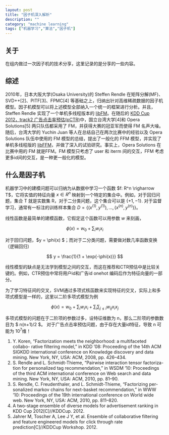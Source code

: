 ```yaml
---
layout: post
title: "因子机深入解析"
description: ""
category: "machine learning"
tags: ["机器学习","算法","因子机"]
---
```


## 关于
在组内做过一次因子机的技术分享，这里记录的是分享的一些内容。

## 综述
2010年，日本大阪大学(Osaka University)的 Steffen Rendle 在矩阵分解(MF)、SVD++[2]、PITF[3]、FPMC[4]
等基础之上，归纳出针对高维稀疏数据的因子机模型。因子机模型可以将上述模型全部纳入一个统一的框架进行分析。并且，
Steffen Rendle 实现了一个单机多线程版本的 [libFM](http://www.libfm.org/)。在随后的 [KDD Cup 2012，track2 广告点击率预估(pCTR)](https://www.kaggle.com/c/kddcup2012-track2)中，国立台湾大学[4]和 Opera Solutions[5] 两只队伍都采用了 FM，并获得大赛的冠亚军而使得 FM 名声大噪。随后，台湾大学的 Yuchin Juan 等人在总结自己在两次比赛中的经验以及 Opera Solutions 队伍中使用的 FM 模型的总结，提出了一般化的 FFM 模型，并实现了单机多线程版的 [libFFM](https://www.csie.ntu.edu.tw/~cjlin/libffm/)，并做了深入的试验研究。事实上，Opera Solutions 在比赛中用的 FM 就是FFM。FM 模型只考虑了 user 和 iterm 间的交互，FFM 考虑更多id间的交互，是一种更一般化的模型。

## 什么是因子机
机器学习中的建模问题可以归纳为从数据中学习一个函数 $f: R^n \righarrow T$，它将实值的特征向量 $x \in R^n$
映射到一个特定的集合中。例如，对于回归问题，集合 T 就是实数集 R，对于二分类问题，这个集合可以是 $\{+1, -1\}$.
对于监督学习，通常有一标注的训练样本集合 $D = \{(x^{(1)},y^{(1)}),..., (x^{(n)},y^{(n)})\}$。

线性函数是最简单的建模函数，它假定这个函数可以用参数 $w$ 来刻画，

$$
\phi(x) = w_0 + \sum_i w_i x_i
$$

对于回归问题，$y = \phi(x) $；而对于二分类问题，需要做对数几率函数变换（逻辑回归）

$$
y = \frac{1}{1 + \exp{-\phi(x)}}
$$

线性模型的缺点是无法学到模型之间的交互，而这在推荐和CTR预估中是比较关键的。例如，CTR预估中常将用户id和广告id onehot
编码后作为特征向量的一部分。

为了学习特征间的交叉，SVM通过多项式核函数来实现特征的交叉，实际上和多项式模型是一样的，这里以二阶多项式模型为例

$$
\phi(x) = w_0 + \sum_i w_i x_i + \sum_i \sum_{j \le i} w_{ij} x_i x_j
$$

多项式模型的问题在于二阶项的参数过多，设特征维数为 n，那么二阶项的参数数目为 $ n(n+1)/2 $。
对于广告点击率预估问题，由于存在大量id特征，导致 n 可能为 $10^7$维！




1. Y. Koren, “Factorization meets the neighborhood: a multifaceted collabo- rative filtering model,” in KDD ’08: Proceeding of the 14th ACM SIGKDD international conference on Knowledge discovery and data mining. New York, NY, USA: ACM, 2008, pp. 426–434.
2. S. Rendle and L. Schmidt-Thieme, “Pairwise interaction tensor factoriza- tion for personalized tag recommendation,” in WSDM ’10: Proceedings of the third ACM international conference on Web search and data mining. New York, NY, USA: ACM, 2010, pp. 81–90.
3. S. Rendle, C. Freudenthaler, and L. Schmidt-Thieme, “Factorizing per- sonalized markov chains for next-basket recommendation,” in WWW ’10: Proceedings of the 19th international conference on World wide web. New York, NY, USA: ACM, 2010, pp. 811–820.
4. A two-stage ensemble of diverse models for advertisement ranking in KDD Cup 2012[C]//KDDCup. 2012.
5. Jahrer M, Toscher A, Lee J Y, et al. Ensemble of collaborative filtering and feature engineered models for click through rate prediction[C]//KDDCup Workshop. 2012.
